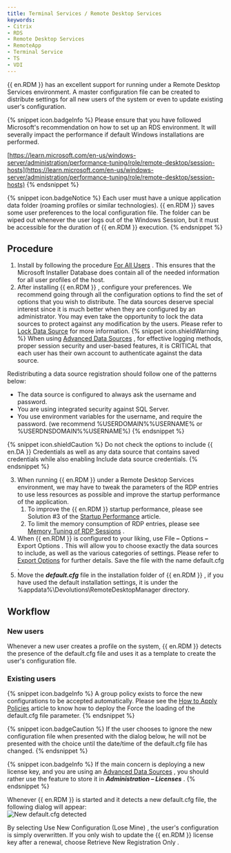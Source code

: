 ```yaml
---
title: Terminal Services / Remote Desktop Services
keywords:
- Citrix
- RDS
- Remote Desktop Services
- RemoteApp
- Terminal Service
- TS
- VDI
---
```

{{ en.RDM }} has an excellent support for running under a Remote Desktop Services environment. A master configuration file can be created to distribute settings for all new users of the system or even to update existing user&apos;s configuration.  

{% snippet icon.badgeInfo %} 
Please ensure that you have followed Microsoft&apos;s recommendation on how to set up an RDS environment. It will severally impact the performance if default Windows installations are performed.  

[https://learn.microsoft.com/en-us/windows-server/administration/performance-tuning/role/remote-desktop/session-hosts](https://learn.microsoft.com/en-us/windows-server/administration/performance-tuning/role/remote-desktop/session-hosts) 
{% endsnippet %}
 
{% snippet icon.badgeNotice %} 
Each user must have a unique application data folder (roaming profiles or similar technologies). {{ en.RDM }} saves some user preferences to the local configuration file. The folder can be wiped out whenever the user logs out of the Windows Session, but it must be accessible for the duration of {{ en.RDM }} execution. 
{% endsnippet %}
 
## Procedure 

1. Install by following the procedure [For All Users](Installation_AllUsers) . This ensures that the Microsoft Installer Database does contain all of the needed information for all user profiles of the host. 
1. After installing {{ en.RDM }} , configure your preferences. We recommend going through all the configuration options to find the set of options that you wish to distribute. The data sources deserve special interest since it is much better when they are configured by an administrator. You may even take the opportunity to lock the data sources to protect against any modification by the users. Please refer to [Lock Data Source](/rdm/windows/data-sources/lock/) for more information. 
{% snippet icon.shieldWarning %} 
When using [Advanced Data Sources](/rdm/windows/data-sources/data-sources-types/advanced-data-sources/) , for effective logging methods, proper session security and user-based features, it is CRITICAL that each user has their own account to authenticate against the data source.  

Redistributing a data source registration should follow one of the patterns below:  

* The data source is configured to always ask the username and password. 
* You are using integrated security against SQL Server. 
* You use environment variables for the username, and require the password. (we recommend %USERDOMAIN%\%USERNAME% or %USERDNSDOMAIN%\%USERNAME%) 
{% endsnippet %}
 
{% snippet icon.shieldCaution %} 
Do not check the options to include &#32; {{ en.DA }} Credentials as well as any data source that contains saved credentials while also enabling Include data source credentials. 
{% endsnippet %}
 

3. When running {{ en.RDM }} under a Remote Desktop Services environment, we may have to tweak the parameters of the RDP entries to use less resources as possible and improve the startup performance of the application. 
    1. To improve the {{ en.RDM }} startup performance, please see Solution #3 of the [Startup Performance](/kb/remote-desktop-manager/troubleshooting-articles/startup-performance/) article. 
    1. To limit the memory consumption of RDP entries, please see [Memory Tuning of RDP Sessions](/kb/remote-desktop-manager/knowledge-base/memory-tuning-rdp-sessions/) . 
1. When {{ en.RDM }} is configured to your liking, use File ***–*** Options ***–*** Export Options . This will allow you to choose exactly the data sources to include, as well as the various categories of settings. Please refer to [Export Options](/rdm/windows/commands/file/options/export/) for further details. Save the file with the name default.cfg . 
1. Move the ***default.cfg*** file in the installation folder of {{ en.RDM }} , if you have used the default installation settings, it is under the %appdata%\Devolutions\RemoteDesktopManager directory. 

## Workflow 

### New users 

Whenever a new user creates a profile on the system, {{ en.RDM }} detects the presence of the default.cfg file and uses it as a template to create the user&apos;s configuration file. 

### Existing users 

{% snippet icon.badgeInfo %} 
A group policy exists to force the new configurations to be accepted automatically. Please see the [How to Apply Policies](/kb/remote-desktop-manager/how-to-articles/group-policies/) article to know how to deploy the Force the loading of the default.cfg file parameter. 
{% endsnippet %}
 
{% snippet icon.badgeCaution %} 
If the user chooses to ignore the new configuration file when presented with the dialog below, he will not be presented with the choice until the date/time of the default.cfg file has changed. 
{% endsnippet %}
 
{% snippet icon.badgeInfo %} 
If the main concern is deploying a new license key, and you are using an [Advanced Data Sources](/rdm/windows/data-sources/data-sources-types/advanced-data-sources/) , you should rather use the feature to store it in ***Administration – Licenses*** . 
{% endsnippet %}
 
Whenever {{ en.RDM }} is started and it detects a new default.cfg file, the following dialog will appear:  
![New default.cfg detected](/img/en/rdm/windows/clip10368.png) 

By selecting Use New Configuration (Lose Mine) , the user&apos;s configuration is simply overwritten. If you only wish to update the {{ en.RDM }} license key after a renewal, choose Retrieve New Registration Only . 

